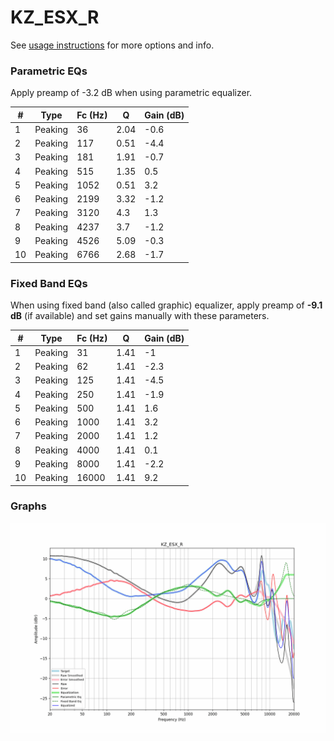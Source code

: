 # KZ_ESX_R
See [usage instructions](https://github.com/jaakkopasanen/AutoEq#usage) for more options and info.

### Parametric EQs
Apply preamp of -3.2 dB when using parametric equalizer.

|   # | Type    |   Fc (Hz) |    Q |   Gain (dB) |
|-----|---------|-----------|------|-------------|
|   1 | Peaking |        36 | 2.04 |        -0.6 |
|   2 | Peaking |       117 | 0.51 |        -4.4 |
|   3 | Peaking |       181 | 1.91 |        -0.7 |
|   4 | Peaking |       515 | 1.35 |         0.5 |
|   5 | Peaking |      1052 | 0.51 |         3.2 |
|   6 | Peaking |      2199 | 3.32 |        -1.2 |
|   7 | Peaking |      3120 | 4.3  |         1.3 |
|   8 | Peaking |      4237 | 3.7  |        -1.2 |
|   9 | Peaking |      4526 | 5.09 |        -0.3 |
|  10 | Peaking |      6766 | 2.68 |        -1.7 |

### Fixed Band EQs
When using fixed band (also called graphic) equalizer, apply preamp of **-9.1 dB** (if available) and set gains manually with these parameters.

|   # | Type    |   Fc (Hz) |    Q |   Gain (dB) |
|-----|---------|-----------|------|-------------|
|   1 | Peaking |        31 | 1.41 |        -1   |
|   2 | Peaking |        62 | 1.41 |        -2.3 |
|   3 | Peaking |       125 | 1.41 |        -4.5 |
|   4 | Peaking |       250 | 1.41 |        -1.9 |
|   5 | Peaking |       500 | 1.41 |         1.6 |
|   6 | Peaking |      1000 | 1.41 |         3.2 |
|   7 | Peaking |      2000 | 1.41 |         1.2 |
|   8 | Peaking |      4000 | 1.41 |         0.1 |
|   9 | Peaking |      8000 | 1.41 |        -2.2 |
|  10 | Peaking |     16000 | 1.41 |         9.2 |

### Graphs
![](./KZ_ESX_R.png)
